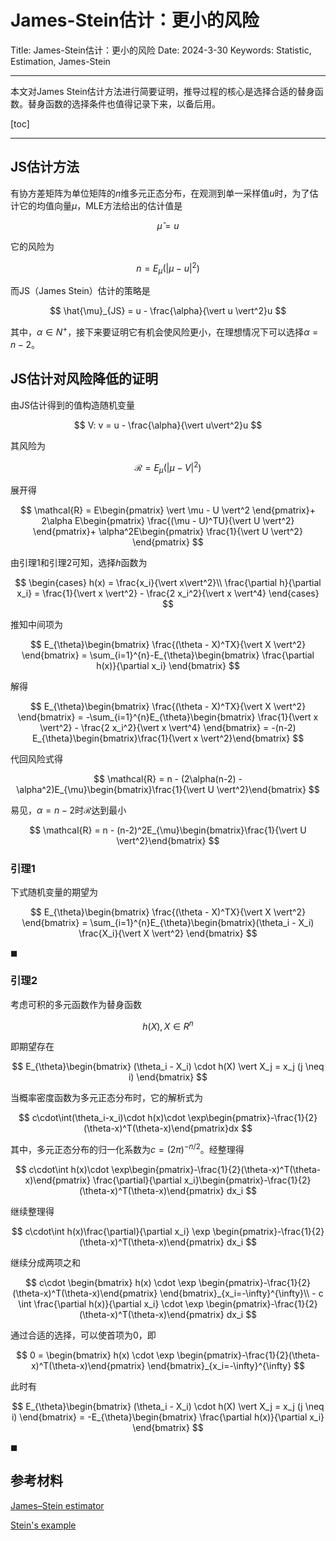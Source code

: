 # James-Stein估计：更小的风险

Title: James-Stein估计：更小的风险
Date: 2024-3-30
Keywords: Statistic, Estimation, James-Stein

---

本文对James Stein估计方法进行简要证明，推导过程的核心是选择合适的替身函数。替身函数的选择条件也值得记录下来，以备后用。

[toc]

---

## JS估计方法

有协方差矩阵为单位矩阵的$n$维多元正态分布，在观测到单一采样值$u$时，为了估计它的均值向量$\mu$，MLE方法给出的估计值是

$$
\hat{\mu} = u
$$

它的风险为

$$
n = E_\mu(\vert \mu - u \vert^2)
$$

而JS（James Stein）估计的策略是

$$
\hat{\mu}_{JS} = u - \frac{\alpha}{\vert u \vert^2}u
$$

其中，$\alpha \in N^+$，接下来要证明它有机会使风险更小，在理想情况下可以选择$\alpha=n-2$。

## JS估计对风险降低的证明

由JS估计得到的值构造随机变量

$$
V: v = u - \frac{\alpha}{\vert u\vert^2}u
$$

其风险为

$$
\mathcal{R} = E_{\mu}(\vert \mu - V \vert^2)
$$

展开得

$$
\mathcal{R} = E\begin{pmatrix}
\vert \mu - U \vert^2
\end{pmatrix}+
2\alpha E\begin{pmatrix}
\frac{(\mu - U)^TU}{\vert U \vert^2}
\end{pmatrix}+
\alpha^2E\begin{pmatrix}
\frac{1}{\vert U \vert^2}
\end{pmatrix}
$$

由引理1和引理2可知，选择$h$函数为

$$
\begin{cases}
h(x) = \frac{x_i}{\vert x\vert^2}\\
\frac{\partial h}{\partial x_i} = \frac{1}{\vert x \vert^2} - \frac{2 x_i^2}{\vert x \vert^4}
\end{cases}
$$

推知中间项为

$$
E_{\theta}\begin{bmatrix}
\frac{(\theta - X)^TX}{\vert X \vert^2}
\end{bmatrix} = \sum_{i=1}^{n}-E_{\theta}\begin{bmatrix}
\frac{\partial h(x)}{\partial x_i}
\end{bmatrix}
$$

解得

$$
E_{\theta}\begin{bmatrix}
\frac{(\theta - X)^TX}{\vert X \vert^2}
\end{bmatrix} = -\sum_{i=1}^{n}E_{\theta}\begin{bmatrix}
\frac{1}{\vert x \vert^2} - \frac{2 x_i^2}{\vert x \vert^4}
\end{bmatrix} = -(n-2) E_{\theta}\begin{bmatrix}\frac{1}{\vert x \vert^2}\end{bmatrix}
$$

代回风险式得

$$
\mathcal{R} = n - (2\alpha(n-2) - \alpha^2)E_{\mu}\begin{bmatrix}\frac{1}{\vert U \vert^2}\end{bmatrix}
$$

易见，$\alpha = n-2$时$\mathcal{R}$达到最小

$$
\mathcal{R} = n - (n-2)^2E_{\mu}\begin{bmatrix}\frac{1}{\vert U \vert^2}\end{bmatrix}
$$

### 引理1

下式随机变量的期望为

$$
E_{\theta}\begin{bmatrix}
\frac{(\theta - X)^TX}{\vert X \vert^2}
\end{bmatrix} =
\sum_{i=1}^{n}E_{\theta}\begin{bmatrix}(\theta_i - X_i)
\frac{X_i}{\vert X \vert^2}
\end{bmatrix}
$$

$\blacksquare$

### 引理2

考虑可积的多元函数作为替身函数

$$
h(X), X \in R^n
$$

即期望存在

$$
E_{\theta}\begin{bmatrix}
(\theta_i - X_i) \cdot h(X) \vert X_j = x_j (j \neq i)
\end{bmatrix}
$$

当概率密度函数为多元正态分布时，它的解析式为

$$
c\cdot\int(\theta_i-x_i)\cdot h(x)\cdot \exp\begin{pmatrix}-\frac{1}{2}(\theta-x)^T(\theta-x)\end{pmatrix}dx
$$

其中，多元正态分布的归一化系数为$c=(2 \pi)^{-n/2}$。经整理得

$$
c\cdot\int h(x)\cdot \exp\begin{pmatrix}-\frac{1}{2}(\theta-x)^T(\theta-x)\end{pmatrix} \frac{\partial}{\partial x_i}\begin{pmatrix}-\frac{1}{2}(\theta-x)^T(\theta-x)\end{pmatrix} dx_i
$$

继续整理得

$$
c\cdot\int h(x)\frac{\partial}{\partial x_i} \exp \begin{pmatrix}-\frac{1}{2}(\theta-x)^T(\theta-x)\end{pmatrix} dx_i
$$

继续分成两项之和

$$
c\cdot \begin{bmatrix} h(x) \cdot \exp \begin{pmatrix}-\frac{1}{2}(\theta-x)^T(\theta-x)\end{pmatrix} \end{bmatrix}_{x_i=-\infty}^{\infty}\\ - c \int \frac{\partial h(x)}{\partial x_i} \cdot \exp \begin{pmatrix}-\frac{1}{2}(\theta-x)^T(\theta-x)\end{pmatrix} dx_i
$$

通过合适的选择，可以使首项为$0$，即

$$
0 = \begin{bmatrix}
h(x) \cdot \exp \begin{pmatrix}-\frac{1}{2}(\theta-x)^T(\theta-x)\end{pmatrix}
\end{bmatrix}_{x_i=-\infty}^{\infty}
$$

此时有

$$
E_{\theta}\begin{bmatrix}
(\theta_i - X_i) \cdot h(X) \vert X_j = x_j (j \neq i)
\end{bmatrix} =
-E_{\theta}\begin{bmatrix}
\frac{\partial h(x)}{\partial x_i}
\end{bmatrix}
$$

$\blacksquare$

## 参考材料

[James–Stein estimator](https://en.wikipedia.org/wiki/James–Stein_estimator)

[Stein's example](https://en.wikipedia.org/wiki/Stein's_example)
